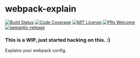 # webpack-explain
[![Build Status](https://img.shields.io/travis/js-dxtools/webpack-explain.svg?style=flat-square)](https://travis-ci.org/js-dxtools/webpack-explain)
[![Code Coverage](https://img.shields.io/codecov/c/github/js-dxtools/webpack-explain.svg?style=flat-square)](https://codecov.io/github/js-dxtools/webpack-explain)
[![MIT License](https://img.shields.io/npm/l/webpack-explain.svg?style=flat-square)](http://opensource.org/licenses/MIT)
[![PRs Welcome](https://img.shields.io/badge/PRs-welcome-brightgreen.svg?style=flat-square)](http://makeapullrequest.com)
[![semantic-release](https://img.shields.io/badge/%20%20%F0%9F%93%A6%F0%9F%9A%80-semantic--release-e10079.svg?style=flat-square)](https://github.com/semantic-release/semantic-release)
<!--- [![version](https://img.shields.io/npm/v/webpack-explain.svg?style=flat-square)](http://npm.im/webpack-explain) --->
<!--- [![downloads](https://img.shields.io/npm/dm/webpack-explain.svg?style=flat-square)](http://npm-stat.com/charts.html?package=webpack-explain&from=2015-08-01) --->

### This is a WIP, just started hacking on this. :)

Explains your webpack config.



